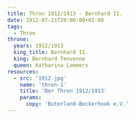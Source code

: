 ```yaml
---
title: Thron 1912/1913 - Bernhard II. 
date: 1912-07-21T20:00:00+01:00
tags:
  - Thron
throne:
  years: 1912/1913
  king_title: Bernhard II.
  king: Bernhard Tenvenne
  queen: Katharina Lammers
resources:
  - src: '1912.jpg'
    name: 'thron-1'
    title: 'Der Thron 1912/1913'
    params:
      copy: 'Buterland-Beckerhook e.V.'
---
```

